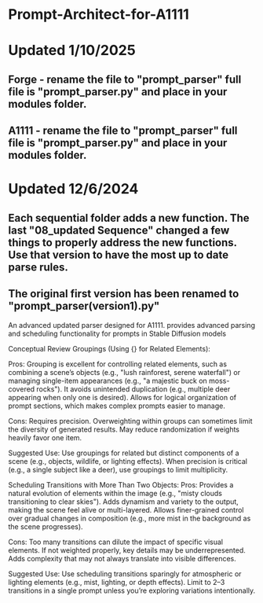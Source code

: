 # Prompt-Architect-for-A1111
# Updated 1/10/2025
## Forge - rename the file to "prompt_parser" full file is "prompt_parser.py" and place in your modules folder.
## A1111 - rename the file to "prompt_parser" full file is "prompt_parser.py" and place in your modules folder.
# Updated 12/6/2024
## Each sequential folder adds a new function. The last "08_updated Sequence" changed a few things to properly address the new functions. Use that version to have the most up to date parse rules.
## The original first version has been renamed to "prompt_parser(version1).py"
An advanced updated parser designed for A1111. provides advanced parsing and scheduling functionality for prompts in Stable Diffusion models

Conceptual Review
Groupings (Using {} for Related Elements):

Pros:
Grouping is excellent for controlling related elements, such as combining a scene’s objects (e.g., "lush rainforest, serene waterfall") or managing single-item appearances (e.g., "a majestic buck on moss-covered rocks").
It avoids unintended duplication (e.g., multiple deer appearing when only one is desired).
Allows for logical organization of prompt sections, which makes complex prompts easier to manage.

Cons:
Requires precision. Overweighting within groups can sometimes limit the diversity of generated results.
May reduce randomization if weights heavily favor one item.

Suggested Use:
Use groupings for related but distinct components of a scene (e.g., objects, wildlife, or lighting effects).
When precision is critical (e.g., a single subject like a deer), use groupings to limit multiplicity.


Scheduling Transitions with More Than Two Objects:
Pros:
Provides a natural evolution of elements within the image (e.g., "misty clouds transitioning to clear skies").
Adds dynamism and variety to the output, making the scene feel alive or multi-layered.
Allows finer-grained control over gradual changes in composition (e.g., more mist in the background as the scene progresses).

Cons:
Too many transitions can dilute the impact of specific visual elements. If not weighted properly, key details may be underrepresented.
Adds complexity that may not always translate into visible differences.

Suggested Use:
Use scheduling transitions sparingly for atmospheric or lighting elements (e.g., mist, lighting, or depth effects).
Limit to 2–3 transitions in a single prompt unless you’re exploring variations intentionally.
